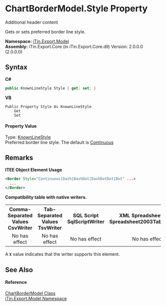 # ChartBorderModel.Style Property 
Additional header content 

Gets or sets preferred border line style.

**Namespace:**&nbsp;<a href="N_iTin_Export_Model">iTin.Export.Model</a><br />**Assembly:**&nbsp;iTin.Export.Core (in iTin.Export.Core.dll) Version: 2.0.0.0 (2.0.0.0)

## Syntax

**C#**<br />
``` C#
public KnownLineStyle Style { get; set; }
```

**VB**<br />
``` VB
Public Property Style As KnownLineStyle
	Get
	Set
```


#### Property Value
Type: <a href="T_iTin_Export_Model_KnownLineStyle">KnownLineStyle</a><br />Preferred border line style. The default is <a href="T_iTin_Export_Model_KnownLineStyle">Continuous</a>

## Remarks

**ITEE Object Element Usage**<br />
``` XML
<Border Style="Continuous|Dash|DashDot|DashDotDot|Dot" ...>
  ...
</Border>
```


<strong>Compatibility table with native writers.</strong><table><tr><th>Comma-Separated Values<br />CsvWriter</th><th>Tab-Separated Values<br />TsvWriter</th><th>SQL Script<br />SqlScriptWriter</th><th>XML Spreadsheet 2003<br />Spreadsheet2003TabularWriter</th></tr><tr><td align="center">No has effect</td><td align="center">No has effect</td><td align="center">No has effect</td><td align="center">No has effect</td></tr></table> A <strong>`X`</strong> value indicates that the writer supports this element.


## See Also


#### Reference
<a href="T_iTin_Export_Model_ChartBorderModel">ChartBorderModel Class</a><br /><a href="N_iTin_Export_Model">iTin.Export.Model Namespace</a><br />
